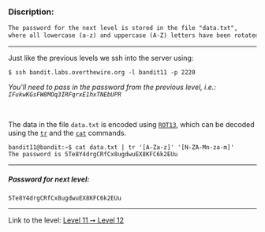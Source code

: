 ### Discription:
```txt
The password for the next level is stored in the file "data.txt",
where all lowercase (a-z) and uppercase (A-Z) letters have been rotated by 13 positions
```

---

Just like the previous levels we ssh into the server using:
```console
$ ssh bandit.labs.overthewire.org -l bandit11 -p 2220
```

_You'll need to pass in the password from the previous level, i.e.: `IFukwKGsFW8MOq3IRFqrxE1hxTNEbUPR`_

<br>

The data in the file `data.txt` is encoded using [`ROT13`](https://en.wikipedia.org/wiki/ROT13), which can be decoded using the [`tr`](https://linux.die.net/man/1/tr) and the [`cat`](https://linux.die.net/man/1/cat) commands.

```console
bandit11@bandit:~$ cat data.txt | tr '[A-Za-z]' '[N-ZA-Mn-za-m]'
The password is 5Te8Y4drgCRfCx8ugdwuEX8KFC6k2EUu
```

---

##### Password for next level:
    5Te8Y4drgCRfCx8ugdwuEX8KFC6k2EUu

---

Link to the level: [Level 11 ➙ Level 12](https://overthewire.org/wargames/bandit/bandit12.html)

